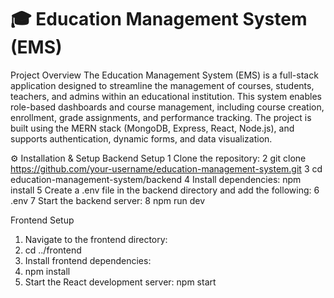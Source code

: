 # 🎓 Education Management System (EMS)
Project Overview
The Education Management System (EMS) is a full-stack application designed to streamline the management of courses, students, teachers, and admins within an educational institution. This system enables role-based dashboards and course management, including course creation, enrollment, grade assignments, and performance tracking. The project is built using the MERN stack (MongoDB, Express, React, Node.js), and supports authentication, dynamic forms, and data visualization.

⚙️ Installation & Setup
Backend Setup
1 Clone the repository:
2 git clone https://github.com/your-username/education-management-system.git
3 cd education-management-system/backend
4 Install dependencies:
  npm install
5 Create a .env file in the backend directory and add the following:
6 .env
7 Start the backend server:
8 npm run dev


Frontend Setup
1. Navigate to the frontend directory:
2. cd ../frontend
3. Install frontend dependencies:
4. npm install
5. Start the React development server:
npm start
